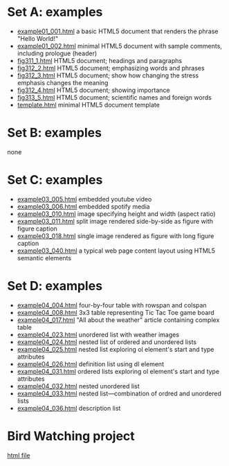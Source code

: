 # Set A: examples


- [example01_001.html](set_a/example01_001.html)  a basic HTML5 document that renders the phrase "Hello World!"
- [example01_002.html](set_a/example01_002.html)  minimal HTML5 document with sample comments, including prologue (header)
- [fig311_1.html](set_a/fig311_1.html)  HTML5 document; headings and paragraphs
- [fig312_2.html](set_a/fig312_2.html)  HTML5 document; emphasizing words and phrases
- [fig312_3.html](set_a/fig312_3.html)  HTML5 document;  show how changing the stress emphasis changes 
the meaning
- [fig312_4.html](set_a/fig312_4.html)  HTML5 document; showing importance 
- [fig313_5.html](set_a/fig313_5.html)  HTML5 document; scientific names and foreign words
- [template.html](set_a/template.html)  minimal HTML5 document template 

# Set B: examples

none

# Set C: examples

- [example03_005.html](set_c/example03_005.html) embedded youtube video
- [example03_006.html](set_c/example03_006.html) embedded spotify media
- [example03_010.html](set_c/example03_010.html) image specifying height and width (aspect ratio)
- [example03_011.html](set_c/example03_011.html) split image rendered side-by-side as figure with figure caption
- [example03_018.html](set_c/example03_018.html) single image rendered as figure with long figure caption
- [example03_040.html](set_c/example03_040.html) a typical web page content layout using HTML5 semantic elements

# Set D: examples

- [example04_004.html](set_d/example04_004.html) four-by-four table with rowspan and colspan
- [example04_008.html](set_d/example04_008.html) 3x3 table representing Tic Tac Toe game board
- [example04_017.html](set_d/example04_017.html) "All about the weather" article containing complex table
- [example04_023.html](set_d/example04_023.html) unordered list with weather images
- [example04_024.html](set_d/example04_024.html) nested list of ordered and unordered lists
- [example04_025.html](set_d/example04_025.html) nested list exploring ol element's start and type attributes
- [example04_026.html](set_d/example04_026.html) definition list using dl element
- [example04_031.html](set_d/example04_031.html) ordered lists exploring ol element's start and type attributes
- [example04_032.html](set_d/example04_032.html) nested unordered list
- [example04_033.html](set_d/example04_033.html) nested list—combination of ordred and unordered lists
- [example04_036.html](set_d/example04_036.html) description list

# Bird Watching project

[html file](worksheets/worksheet_04/bird_watching.html)
